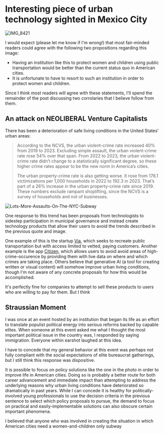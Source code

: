 # Interesting piece of urban technology sighted in Mexico City

![IMG_8421](https://github.com/user-attachments/assets/cf58dc88-e465-42a1-9159-5abaebe76b98)

I would expect (please let me know if I'm wrong!) that most fair-minded readers could agree with the following two propositions regarding this image:

- Having an institution like this to protect women and children using public transportation would be better than the current status quo in American cities.
- It is unfortunate to have to resort to such an institution in order to protect women and children.

Since I think most readers will agree with these statements, I'll spend the remainder of the post discussing two corrolaries that I believe follow from them.

## An attack on NEOLIBERAL Venture Capitalists 

There has been a deterioration of safe living conditions in the United States' urban areas:

> According to the NCVS, the urban violent-crime rate increased 40% from 2019 to 2023. Excluding simple assault, the urban violent-crime rate rose 54% over that span. From 2022 to 2023, the urban violent-crime rate didn’t change to a statistically significant degree, so these higher crime rates appear to be the new norm in America’s cities.
>
> The urban property-crime rate is also getting worse. It rose from 176.1 victimizations per 1,000 households in 2022 to 192.3 in 2023. That’s part of a 26% increase in the urban property-crime rate since 2019. These numbers exclude rampant shoplifting, since the NCVS is a survey of households and not of businesses.

![Lots-More-Assaults-On-The-NYC-Subway](https://github.com/user-attachments/assets/728ae223-78b9-4d01-8088-623b931cd0c1)

One response to this trend has been proposals from technologists to sidestep participation in municipal governance and instead create technology products that allow their users to avoid the trends described in the previous quote and image.

One example of this is the startup [Via](https://ridewithvia.com/), which seeks to recreate public transportation but with access limited to vetted, paying customers. Another example is the app [Citizen](https://citizen.com/), which allows users to avoid avoid areas of high-crime-occurence by providing them with live data on where and which crimes are taking place. Others believe that generative AI (a tool for creating written or visual content) will somehow improve urban living conditions, though I'm not aware of any concrete proposals for how this would be accomplished.

It's perfectly fine for companies to attempt to sell these products to users who are willing to pay for them. But I think 

## Straussian Moment

I was once at an event hosted by an institution that began its life as an effort to translate populist political energy into serious reforms backed by capable elites. When someone at this event asked me what I thought the most important political issue in the country was, I responded by saying immigration. Everyone within earshot laughed at this idea.

I have to concede that my general behavior at this event was perhaps not fully compliant with the social expectations of elite bureaucrat gatherings, but I still think this response was dispositive.

It is possible to focus on policy solutions like the one in the photo in order to improve life in American cities. Doing so is probably a better route for both career advancement and immediate impact than attempting to address the underlying reasons why urban living conditions have deteriorated so dramatically in past years. While I can concede it is healthy for politically-involved young professionals to use the decision criteria in the previous sentence to select which policy proposals to pursue, the demand to focus on practical and easily-implementable solutions can also obscure certain important phenomena.

I believed that anyone who was involved in creating the situation in which American cities need a women-and-children only subway 
